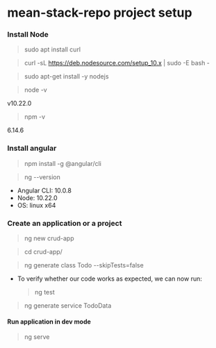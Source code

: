 # mean-stack-repo project setup

### Install Node

> sudo apt install curl

> curl -sL https://deb.nodesource.com/setup_10.x | sudo -E bash -

> sudo apt-get install -y nodejs

> node -v

v10.22.0

> npm -v

6.14.6

### Install angular
> npm install -g @angular/cli

> ng --version

* Angular CLI: 10.0.8
* Node: 10.22.0
* OS: linux x64

### Create an application or a project
> ng new crud-app

> cd crud-app/

> ng generate class Todo --skipTests=false

* To verify whether our code works as expected, we can now run:
    > ng test

> ng generate service TodoData

#### Run application in dev mode
> ng serve
